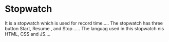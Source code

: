 # Stopwatch
It is a stopwatch which is used for record time.....
The stopwatch has three button Start, Resume , and Stop .....
The languag used in this stopwatch nis HTML, CSS and JS....
